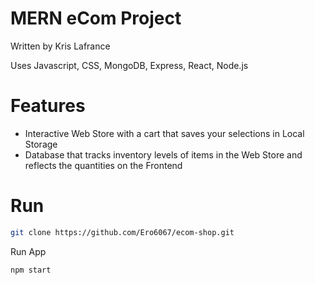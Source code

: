# MERN eCom Project

Written by Kris Lafrance

Uses Javascript, CSS, MongoDB, Express, React, Node.js

# Features

- Interactive Web Store with a cart that saves your selections in Local Storage
- Database that tracks inventory levels of items in the Web Store and reflects the quantities on the Frontend

# Run

```sh
git clone https://github.com/Ero6067/ecom-shop.git
```

Run App

```sh
npm start
```
